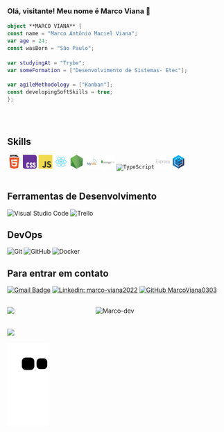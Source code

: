 ### Olá, visitante! Meu nome é Marco Viana 👋
 
 
 ```kotlin
object **MARCO VIANA** {
 const name = "Marco Antônio Maciel Viana";
 var age = 24;
 const wasBorn = "São Paulo";
 
 var studyingAt = "Trybe";
 var someFormation = ["Desenvolvimento de Sistemas- Etec"];
 
 var agileMethodology = ["Kanban"];
 const developingSoftSkills = true;
};
```

 <br />
 
<div style="display: inline_block"><br>
 
 ## **Skills**
 
<code><img height="32" src="https://raw.githubusercontent.com/github/explore/80688e429a7d4ef2fca1e82350fe8e3517d3494d/topics/html/html.png" alt="HTML5"/></code>
<code><img height="32" src="https://raw.githubusercontent.com/github/explore/80688e429a7d4ef2fca1e82350fe8e3517d3494d/topics/css/css.png" alt="CSS"/></code>
<code><img height="32" src="https://raw.githubusercontent.com/github/explore/80688e429a7d4ef2fca1e82350fe8e3517d3494d/topics/javascript/javascript.png" alt="Javascript"/></code>
 <code><img height="32" src="https://raw.githubusercontent.com/github/explore/80688e429a7d4ef2fca1e82350fe8e3517d3494d/topics/react/react.png" alt="React"/></code>
<code><img height="32" src="https://raw.githubusercontent.com/github/explore/80688e429a7d4ef2fca1e82350fe8e3517d3494d/topics/nodejs/nodejs.png" alt="Nodejs"/></code>
<code><img height="32" src="https://raw.githubusercontent.com/github/explore/80688e429a7d4ef2fca1e82350fe8e3517d3494d/topics/mysql/mysql.png" alt="MySQL"/></code>
 <code><img height="32" src="https://raw.githubusercontent.com/github/explore/80688e429a7d4ef2fca1e82350fe8e3517d3494d/topics/mongodb/mongodb.png" alt="MongoDB"/></code>
<code><img height="32" src="https://img.icons8.com/color/452/typescript.png" alt="TypeScript"/></code>
<code><img height="32" src="https://raw.githubusercontent.com/github/explore/80688e429a7d4ef2fca1e82350fe8e3517d3494d/topics/express/express.png" alt="Express.js"/></code>
<code><img height="32" src="https://raw.githubusercontent.com/devicons/devicon/master/icons/sequelize/sequelize-original.svg" alt="Sequelize"/></code>
<br />
<br />

## **Ferramentas de Desenvolvimento**

  ![Visual Studio Code](https://img.shields.io/badge/-Visual%20Studio%20Code-333333?style=flat&logo=visual-studio-code&logoColor=007ACC)
  ![Trello](https://img.shields.io/badge/-Trello-333333?style=flat&logo=trello&logoColor=007ACC)
<br />
 
## **DevOps**

  ![Git](https://img.shields.io/badge/-Git-333333?style=flat&logo=git)
  ![GitHub](https://img.shields.io/badge/-GitHub-333333?style=flat&logo=github)
  ![Docker](https://img.shields.io/badge/-Docker-333333?style=flat&logo=docker)
 <br />
 
## **Para entrar em contato**
 
 [![Gmail Badge](https://img.shields.io/badge/-marcoviana.dev@gmail.com-006bed?style=flat-square&logo=Gmail&logoColor=white&link=mailto:marcoviana.dev@gmail.com)](mailto:marcoviana.dev@gmail.com) [![Linkedin: marco-viana2022](https://img.shields.io/badge/-Linkedin-blue?style=flat-square&logo=Linkedin&logoColor=white&link=https://www.linkedin.com/in/marcoviana-dev/)](https://www.linkedin.com/in/marcoviana-dev/)
 [![GitHub MarcoViana0303]( https://img.shields.io/github/followers/MarcoViana0303?label=follow&style=social)](https://github.com/MarcoViana0303)

 <br />
 </div>
 
 <div align="left">
  <a href="https://github.com/MarcoViana0303">
  <img height="180em" src="https://github-readme-stats.vercel.app/api?username=MarcoViana0303&show_icons=true&theme=merko&include_all_commits=true&count_private=true"/>
   
   <img align="right" alt="Marco-dev" height="185"  src="https://repository-images.githubusercontent.com/462900780/0a10af70-6cbf-46df-9071-0ff586a3b1d6" jsaction="load:XAeZkd;" jsname="HiaYvf" class="n3VNCb KAlRDb" alt="gifs · GitHub Topics · GitHub" data-noaft="1" style="width: 300px; height: 244.688px; margin: 0px;">
   </div>
  
  <br />

 
 ![](https://komarev.com/ghpvc/?username=MarcoViana0303&color=006bed)
 
 <div> 
 
  ![Snake animation](https://github.com/MarcoViana0303/MarcoViana0303/blob/output/github-contribution-grid-snake.svg)
 
</div>
